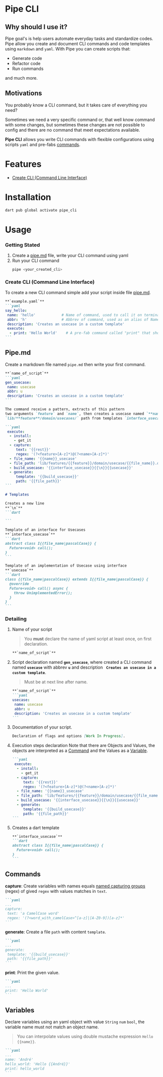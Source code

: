 # Pipe CLI

## Why should I use it?
Pipe goal's is help users automate everyday tasks and standardize codes. Pipe allow you create and document CLI commands and code templates using ``markdown`` and ``yaml``. With Pipe you can create scripts that:

- Generate code
- Refactor code
- Run commands

and much more.

## Motivations
You probably know a CLI command, but it takes care of everything you need?

Sometimes we need a very specific command or, that well know command with some changes, but sometimes these changes are not possible to config and there are no command that meet expectations available.

**Pipe CLI** allows you write CLI commands with flexible configurations using scripts ``yaml`` and pre-fabs [commands](#Commands).

# Features

- [Create CLI (Command Line Interface)](#create-cli-command-line-interface)

# Installation

```bash
dart pub global activate pipe_cli
```

# Usage
### Getting Stated
1. Create a [pipe.md](#pipe.md) file, write your CLI command using yaml
2. Run your CLI command
    ```bash
    pipe <your_created_cli>
    ```

### Create CLI (Command Line Interface)
To create a new CLI command simple add your script inside file [pipe.md](#pipe.md).

````markdown
**`example.yaml`**
```yaml
say_hello:
 name: 'hello'            # Name of command, used to call it on terminal
 abbr: 'h'                # Abbrev of command, used as an alias of Name
 description: 'Creates an usecase in a custom template'
 execute:
  - print: 'Hello World'    # A pre-fab command called "print" that show 'Hello World' in terminal
```
````

## Pipe.md

Create a markdown file named ``pipe.md`` then write your first command.

````markdown
**`name_of_script`**
```yaml
gen_usecase:
 name: usecase
 abbr: u
 description: 'Creates an usecase in a custom template'
```

The command receive a pattern, extracts of this pattern
two arguments `feature` and `name`, then creates a usecase named `**name**_usecase.dart` in
`lib/**feature**/domain/usecases/` path from templates `interface_usecase` and `usecase`.

```yaml
 execute:
  - install:
    - get_it
  - capture:
     text: '{{rest}}'
     regex: '(?<feature>[A-z]*)@(?<name>[A-z]*)'
  - file_name: '{{name}}_usecase'
  - file_path: 'lib/features/{{feature}}/domain/usecase/{{file_name}}.dart'
  - build_usecase: '{{interface_usecase}}{{\n}}{{usecase}}'
  - generate:
     template: '{{build_usecase}}'
     path: '{{file_path}}'
```

# Templates

Creates a new line
**`\n`**
```dart

```

Template of an interface for Usecases
**`interface_usecase`**
```dart
abstract class I{{file_name|pascalCase}} {
  Future<void> call();
}
```

Template of an implementation of Usecase using interface
**`usecase`**
```dart
class {{file_name|pascalCase}} extends I{{file_name|pascalCase}} {
  @override
  Future<void> call() async {
    throw UnimplementedError();
  }
}
```
````


### Detailing
1. Name of your script
   > You **must** declare the name of yaml script at least once, on first declaration.

    ````markdown
    **`name_of_script`**
    ````

2. Script declaration named **`gen_usecase`**, where created a CLI command named **`usecase`** with abbrev **`u`** and description **` Creates an usecase in a custom template`**.
   > Must be at next line after name.

    ````markdown
    **`name_of_script`**
    ```yaml
    usecase:
     name: usecase
     abbr: u
     description: 'Creates an usecase in a custom template'
    ```
    ````

3. Documentation of your script.

    ```markdown
    Declaration of flags and options [Work In Progress].
    ```

4. Execution steps declaration
   Note that there are Objects and Values, the objects are interpreted as a [Command](#Commands) and the Values as a [Variable](#Variables).

   ````markdown
   ```yaml
    execute:
     - install:
       - get_it
     - capture:
        text: '{{rest}}'
        regex: '(?<feature>[A-z]*)@(?<name>[A-z]*)'
     - file_name: '{{name}}_usecase'
     - file_path: 'lib/features/{{feature}}/domain/usecase/{{file_name}}.dart'
     - build_usecase: '{{interface_usecase}}{{\n}}{{usecase}}'
     - generate:
        template: '{{build_usecase}}'
        path: '{{file_path}}'
   ```
   ````

5. Creates a dart template

   ````markdown
   **`interface_usecase`**
   ```dart
   abstract class I{{file_name|pascalCase}} {
     Future<void> call();
   }
   ```
   ````

## Commands
**capture**: Create variables with names equals [named capturing groups](https://docs.microsoft.com/pt-br/dotnet/standard/base-types/grouping-constructs-in-regular-expressions#named-matched-subexpressions) (regex) of gived `regex` with values matches in `text`.

````markdown
```yaml
...
capture:
 text: 'a CamelCase word'
 regex: '(?<word_with_camelCase>^[a-z]|[A-Z0-9])[a-z]*'
```
````

**generate**: Create a file `path` with content `template`.

````markdown
```yaml
...
generate:
 template: '{{build_usecase}}'
 path: '{{file_path}}'
```
````

**print**: Print the given value.

````markdown
```yaml
...
print: 'Hello World'
```
````

## Variables
Declare variables using an yaml object with value `String` `num` `bool`, the variable name must not match an object name.
> You can interpolate values using double mustache expression `Hello {{name}}`.

````markdown
```yaml
...
name: 'André'
hello_world: 'Hello {{André}}'
print: hello_world
```
````